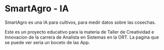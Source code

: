 # SmartAgro - IA 

SmartAgro es una IA para cultivos, para medir datos sobre las cosechas.

Este es un proyecto educativo para la materia de Taller de Creatividad e Innovacion de la carrera de Analista en Sistemas en la ORT. La pagina que se puede ver seria un boceto de las App.

